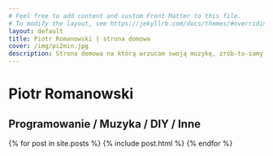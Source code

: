 ```yaml
---
# Feel free to add content and custom Front Matter to this file.
# To modify the layout, see https://jekyllrb.com/docs/themes/#overriding-theme-defaults
layout: default
title: Piotr Romanowski | strona domowa
cover: /img/pi2min.jpg
description: Strona domowa na którą wrzucam swoją muzykę, zrób-to-samy i okołoprogramistyczne teksty
---
```


<h1 class="page-title">Piotr Romanowski</h1>

## Programowanie / Muzyka / DIY / Inne

<div>
  {% for post in site.posts %}
    {% include post.html %}
  {% endfor %}
</div>
